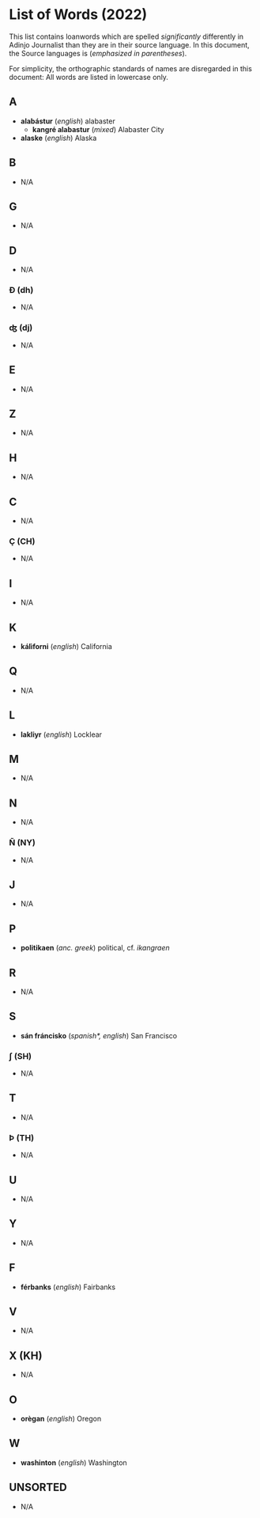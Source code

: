 # List of Words (2022)

This list contains loanwords which are spelled _significantly_ differently in Adinjo Journalist than they are in their source language. In this document, the Source languages is (_emphasized in parentheses_).

For simplicity, the orthographic standards of names are disregarded in this document: All words are listed in lowercase only.

## A

+ **alabástur** (_english_) alabaster
  + **kangré alabastur** (_mixed_) Alabaster City
+ **alaske** (_english_) Alaska

## B

+ N/A

## G

+ N/A

## D

+ N/A

### Ð (dh)

+ N/A

### ʤ (dj)

+ N/A

## E

+ N/A

## Z

+ N/A

## H

+ N/A

## C

+ N/A

### Ç (CH)

+ N/A

## I

+ N/A

## K

+ **kálìforni** (_english_) California

## Q

+ N/A

## L

+ **lakliyr** (_english_) Locklear

## M

+ N/A

## N

+ N/A

### Ñ (NY)

+ N/A

## J

+ N/A

## P

+ **politikaen** (_anc. greek_) political, cf. *ikangraen*

## R

+ N/A

## S

+ **sán fráncisko** (_spanish\*, english_) San Francisco

### ʃ (SH)

+ N/A

## T

+ N/A

### Þ (TH)

+ N/A

## U

+ N/A

## Y

+ N/A

## F

+ **férbanks** (_english_) Fairbanks

## V

+ N/A

## X (KH)

+ N/A

## O

+ **orègan** (_english_) Oregon

## W

+ **washinton** (_english_) Washington

## UNSORTED

+ N/A
